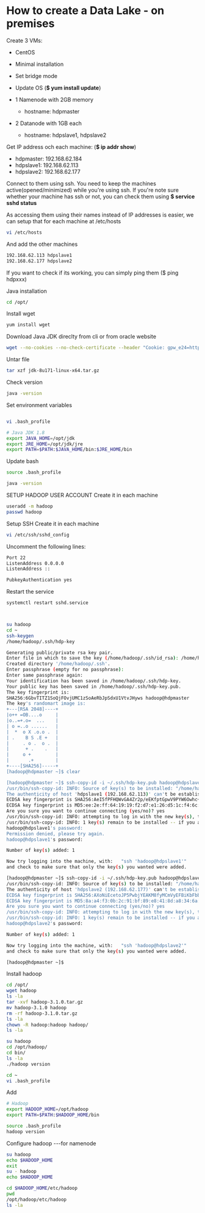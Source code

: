 # How to create a Data Lake - on premises

Create 3 VMs:
- CentOS
- Minimal installation
- Set bridge mode
- Update OS (**$ yum install update**)

- 1 Namenode with 2GB memory
  - hostname: hdpmaster
- 2 Datanode with 1GB each
  - hostname: hdpslave1, hdpslave2

Get IP address och each machine: (**$ ip addr show**)
- hdpmaster: 192.168.62.184
- hdpslave1: 192.168.62.113
- hdpslave2: 192.168.62.177

Connect to them using ssh. You need to keep the machines active(opened/minimized) while you're using ssh. If you're note sure whether your machine has ssh or not, you can check them using **$ service sshd status**

As accessing them using their names instead of IP addresses is easier, we can setup that for each machine at /etc/hosts

```bash
vi /etc/hosts
```
And add the other machines
```bash
192.168.62.113 hdpslave1
192.168.62.177 hdpslave2
```

If you want to check if its working, you can simply ping them ($ ping hdpxxx)

Java installation

```bash
cd /opt/
```
Install wget
```bash
yum install wget
```
Download Java JDK direclty from cli or from oracle website
```bash
wget --no-cookies --no-check-certificate --header "Cookie: gpw_e24=http%3A%2F%2Fwww.oracle.com%2F; oraclelicense=accept-securebackup-cookie" "http://download.oracle.com/otn-pub/java/jdk/8u171-b11/512cd62ec5174c3487ac17c61aaa89e8/jdk-8u171-linux-x64.tar.gz"
```
Untar file
```bash
tar xzf jdk-8u171-linux-x64.tar.gz
```
Check version
```bash
java -version
```
Set environment variables
```bash

vi .bash_profile

# Java JDK 1.8
export JAVA_HOME=/opt/jdk
export JRE_HOME=/opt/jdk/jre
export PATH=$PATH:$JAVA_HOME/bin:$JRE_HOME/bin
```
Update bash
```bash
source .bash_profile

java -version
```


SETUP HADOOP USER ACCOUNT
Create it in each machine

```bash
useradd -m hadoop
passwd hadoop
```

Setup SSH 
Create it in each machine
```bash
vi /etc/ssh/sshd_config
```

Uncomment the following lines:
```bash
Port 22
ListenAddress 0.0.0.0
ListenAddress ::

PubkeyAuthentication yes
```
Restart the service
```bash
systemctl restart sshd.service
```
```none


```
```bash
su hadoop
cd ~
ssh-keygen
/home/hadoop/.ssh/hdp-key
```

```bash
Generating public/private rsa key pair.
Enter file in which to save the key (/home/hadoop/.ssh/id_rsa): /home/hadoop/.ssh/hdp-key
Created directory '/home/hadoop/.ssh'.
Enter passphrase (empty for no passphrase): 
Enter same passphrase again: 
Your identification has been saved in /home/hadoop/.ssh/hdp-key.
Your public key has been saved in /home/hadoop/.ssh/hdp-key.pub.
The key fingerprint is:
SHA256:6GbvTITZ1SoQjFOvjUMC1zSoAeRbJpSdxU1VtvJHyws hadoop@hdpmaster
The key's randomart image is:
+---[RSA 2048]----+
|o++ =OB....o     |
|o..=+.o=  ...    |
| o =..o ......   |
|  *  o X .o.o .  |
| .    B S .E +   |
|     . o .  o .  |
|      + .    .   |
|     o +         |
|       .+        |
+----[SHA256]-----+
[hadoop@hdpmaster ~]$ clear

[hadoop@hdpmaster ~]$ ssh-copy-id -i ~/.ssh/hdp-key.pub hadoop@hdpslave1
/usr/bin/ssh-copy-id: INFO: Source of key(s) to be installed: "/home/hadoop/.ssh/hdp-key.pub"
The authenticity of host 'hdpslave1 (192.168.62.113)' can't be established.
ECDSA key fingerprint is SHA256:AeI5fPFHQWvGA4Zr2p/eEKfptGpwV9PYW6Owhc+vJZs.
ECDSA key fingerprint is MD5:ee:2e:ff:64:19:19:f2:d7:e1:26:d5:1c:f4:6c:17:f1.
Are you sure you want to continue connecting (yes/no)? yes
/usr/bin/ssh-copy-id: INFO: attempting to log in with the new key(s), to filter out any that are already installed
/usr/bin/ssh-copy-id: INFO: 1 key(s) remain to be installed -- if you are prompted now it is to install the new keys
hadoop@hdpslave1's password: 
Permission denied, please try again.
hadoop@hdpslave1's password: 

Number of key(s) added: 1

Now try logging into the machine, with:   "ssh 'hadoop@hdpslave1'"
and check to make sure that only the key(s) you wanted were added.

[hadoop@hdpmaster ~]$ ssh-copy-id -i ~/.ssh/hdp-key.pub hadoop@hdpslave2
/usr/bin/ssh-copy-id: INFO: Source of key(s) to be installed: "/home/hadoop/.ssh/hdp-key.pub"
The authenticity of host 'hdpslave2 (192.168.62.177)' can't be established.
ECDSA key fingerprint is SHA256:AXoNiEcetoJP5PwbjYEAKM8fyMCmVyEFBiKbFbbIZzA.
ECDSA key fingerprint is MD5:8a:a4:f3:0b:2c:91:bf:89:e8:41:8d:a8:34:6a:fb:6a.
Are you sure you want to continue connecting (yes/no)? yes
/usr/bin/ssh-copy-id: INFO: attempting to log in with the new key(s), to filter out any that are already installed
/usr/bin/ssh-copy-id: INFO: 1 key(s) remain to be installed -- if you are prompted now it is to install the new keys
hadoop@hdpslave2's password: 

Number of key(s) added: 1

Now try logging into the machine, with:   "ssh 'hadoop@hdpslave2'"
and check to make sure that only the key(s) you wanted were added.

[hadoop@hdpmaster ~]$ 

```

Install hadoop

```bash
cd /opt/
wget hadoop
ls -la
tar -xvf hadoop-3.1.0.tar.gz
mv hadoop-3.1.0 hadoop
rm -rf hadoop-3.1.0.tar.gz
ls -la
chown -R hadoop:hadoop hadoop/
ls -la

su hadoop
cd /opt/hadoop/
cd bin/
ls -la
./hadoop version

cd ~
vi .bash_profile
```

Add 

```bash
# Hadoop
export HADOOP_HOME=/opt/hadoop
export PATH=$PATH:$HADOOP_HOME/bin
```

```bash
source .bash_profile
hadoop version
```

Configure hadoop ---for namenode

```bash
su hadoop
echo $HADOOP_HOME
exit
su - hadoop
echo $HADOOP_HOME
```


```bash
cd $HADOOP_HOME/etc/hadoop
pwd
/opt/hadoop/etc/hadoop
ls -la

```
